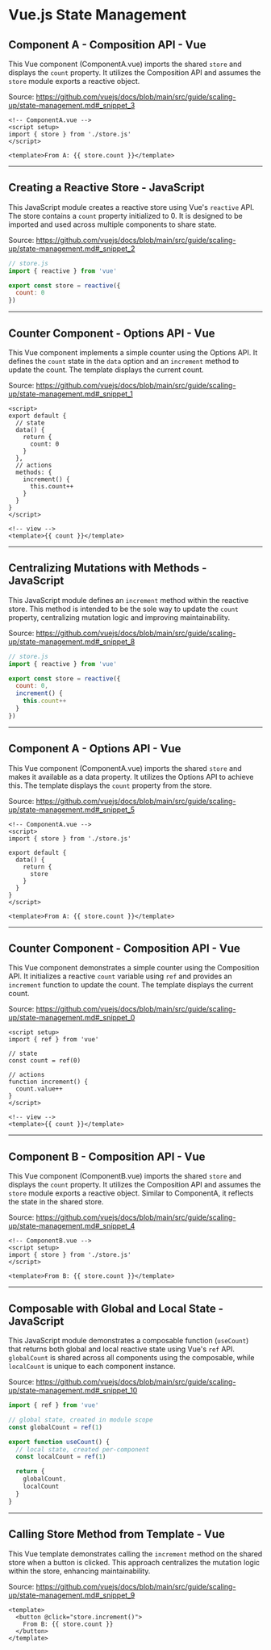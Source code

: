 # Vue.js State Management

## Component A - Composition API - Vue

This Vue component (ComponentA.vue) imports the shared `store` and displays the `count` property. It utilizes the Composition API and assumes the `store` module exports a reactive object.

Source: https://github.com/vuejs/docs/blob/main/src/guide/scaling-up/state-management.md#_snippet_3

```Vue
<!-- ComponentA.vue -->
<script setup>
import { store } from './store.js'
</script>

<template>From A: {{ store.count }}</template>
```

---

## Creating a Reactive Store - JavaScript

This JavaScript module creates a reactive store using Vue's `reactive` API.  The store contains a `count` property initialized to 0. It is designed to be imported and used across multiple components to share state.

Source: https://github.com/vuejs/docs/blob/main/src/guide/scaling-up/state-management.md#_snippet_2

```JavaScript
// store.js
import { reactive } from 'vue'

export const store = reactive({
  count: 0
})
```

---

## Counter Component - Options API - Vue

This Vue component implements a simple counter using the Options API. It defines the `count` state in the `data` option and an `increment` method to update the count. The template displays the current count.

Source: https://github.com/vuejs/docs/blob/main/src/guide/scaling-up/state-management.md#_snippet_1

```Vue
<script>
export default {
  // state
  data() {
    return {
      count: 0
    }
  },
  // actions
  methods: {
    increment() {
      this.count++
    }
  }
}
</script>

<!-- view -->
<template>{{ count }}</template>
```

---

## Centralizing Mutations with Methods - JavaScript

This JavaScript module defines an `increment` method within the reactive store.  This method is intended to be the sole way to update the `count` property, centralizing mutation logic and improving maintainability.

Source: https://github.com/vuejs/docs/blob/main/src/guide/scaling-up/state-management.md#_snippet_8

```JavaScript
// store.js
import { reactive } from 'vue'

export const store = reactive({
  count: 0,
  increment() {
    this.count++
  }
})
```

---

## Component A - Options API - Vue

This Vue component (ComponentA.vue) imports the shared `store` and makes it available as a data property.  It utilizes the Options API to achieve this. The template displays the `count` property from the store.

Source: https://github.com/vuejs/docs/blob/main/src/guide/scaling-up/state-management.md#_snippet_5

```Vue
<!-- ComponentA.vue -->
<script>
import { store } from './store.js'

export default {
  data() {
    return {
      store
    }
  }
}
</script>

<template>From A: {{ store.count }}</template>
```

---

## Counter Component - Composition API - Vue

This Vue component demonstrates a simple counter using the Composition API. It initializes a reactive `count` variable using `ref` and provides an `increment` function to update the count. The template displays the current count.

Source: https://github.com/vuejs/docs/blob/main/src/guide/scaling-up/state-management.md#_snippet_0

```Vue
<script setup>
import { ref } from 'vue'

// state
const count = ref(0)

// actions
function increment() {
  count.value++
}
</script>

<!-- view -->
<template>{{ count }}</template>
```

---

## Component B - Composition API - Vue

This Vue component (ComponentB.vue) imports the shared `store` and displays the `count` property.  It utilizes the Composition API and assumes the `store` module exports a reactive object. Similar to ComponentA, it reflects the state in the shared store.

Source: https://github.com/vuejs/docs/blob/main/src/guide/scaling-up/state-management.md#_snippet_4

```Vue
<!-- ComponentB.vue -->
<script setup>
import { store } from './store.js'
</script>

<template>From B: {{ store.count }}</template>
```

---

## Composable with Global and Local State - JavaScript

This JavaScript module demonstrates a composable function (`useCount`) that returns both global and local reactive state using Vue's `ref` API.  `globalCount` is shared across all components using the composable, while `localCount` is unique to each component instance.

Source: https://github.com/vuejs/docs/blob/main/src/guide/scaling-up/state-management.md#_snippet_10

```JavaScript
import { ref } from 'vue'

// global state, created in module scope
const globalCount = ref(1)

export function useCount() {
  // local state, created per-component
  const localCount = ref(1)

  return {
    globalCount,
    localCount
  }
}
```

---

## Calling Store Method from Template - Vue

This Vue template demonstrates calling the `increment` method on the shared store when a button is clicked.  This approach centralizes the mutation logic within the store, enhancing maintainability.

Source: https://github.com/vuejs/docs/blob/main/src/guide/scaling-up/state-management.md#_snippet_9

```Vue
<template>
  <button @click="store.increment()">
    From B: {{ store.count }}
  </button>
</template>
```

